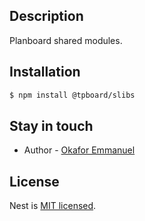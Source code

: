 ## Description

Planboard shared modules.

## Installation

```bash
$ npm install @tpboard/slibs
```
## Stay in touch

- Author - [Okafor Emmanuel](https://www.linkedin.com/in/okaforemy/)

## License

Nest is [MIT licensed](LICENSE).
